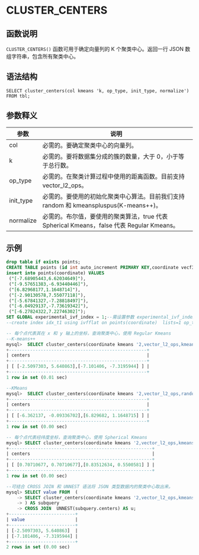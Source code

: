 # CLUSTER_CENTERS

## 函数说明

`CLUSTER_CENTERS()` 函数可用于确定向量列的 K 个聚类中心。返回一行 JSON 数组字符串，包含所有聚类中心。

## 语法结构

```
SELECT cluster_centers(col kmeans 'k, op_type, init_type, normalize')  FROM tbl;
```

## 参数释义

|  参数  | 说明 |
|  ----  | ----  |
| col | 必需的。要确定聚类中心的向量列。|
| k | 必需的。要将数据集分成的簇的数量，大于 0，小于等于总行数。|
| op_type| 必需的。在聚类计算过程中使用的距离函数。目前支持 vector_l2_ops。|
| init_type | 必需的。要使用的初始化聚类中心算法。目前我们支持 random 和 kmeanspluspus(K-means++)。|
| normalize | 必需的。布尔值，要使用的聚类算法，true 代表 Spherical Kmeans，false 代表 Regular Kmeans。|

## 示例

```sql
drop table if exists points;
CREATE TABLE points (id int auto_increment PRIMARY KEY,coordinate vecf32(2));
insert into points(coordinate) VALUES
 ("[-7.68905443,6.62034649]"),
 ("[-9.57651383,-6.93440446]"),
 ("[6.82968177,1.1648714]"),
 ("[-2.90130578,7.55077118]"),
 ("[-5.67841327,-7.28818497]"),
 ("[-6.04929137,-7.73619342]"),
 ("[-6.27824322,7.22746302]");
SET GLOBAL experimental_ivf_index = 1;--需设置参数 experimental_ivf_index 值为 1（默认 0）才能使用向量索引
--create index idx_t1 using ivfflat on points(coordinate)  lists=1 op_type "vector_l2_ops";

-- 每个点代表其在 x 和 y 轴上的坐标，查询聚类中心，使用 Regular Kmeans
--K-means++
mysql>  SELECT cluster_centers(coordinate kmeans '2,vector_l2_ops,kmeansplusplus,false') AS centers FROM points;
+----------------------------------------------------+
| centers                                            |
+----------------------------------------------------+
| [ [-2.5097303, 5.640863],[-7.101406, -7.3195944] ] |
+----------------------------------------------------+
1 row in set (0.01 sec)

--KMeans
mysql>  SELECT cluster_centers(coordinate kmeans '2,vector_l2_ops,random,false') AS centers FROM points;
+----------------------------------------------------+
| centers                                            |
+----------------------------------------------------+
| [ [-6.362137, -0.09336702],[6.829682, 1.1648715] ] |
+----------------------------------------------------+
1 row in set (0.00 sec)

-- 每个点代表经纬度坐标，查询聚类中心，使用 Spherical Kmeans
mysql> SELECT cluster_centers(coordinate kmeans '2,vector_l2_ops,kmeansplusplus,true') AS centers FROM points;
+------------------------------------------------------+
| centers                                              |
+------------------------------------------------------+
| [ [0.70710677, 0.70710677],[0.83512634, 0.5500581] ] |
+------------------------------------------------------+
1 row in set (0.00 sec)

--可结合 CROSS JOIN 和 UNNEST 语法将 JSON 类型数据内的聚类中心取出来。
mysql> SELECT value FROM  (
    -> SELECT cluster_centers(coordinate kmeans '2,vector_l2_ops,kmeansplusplus,false') AS centers FROM  points
    -> ) AS subquery 
    -> CROSS JOIN  UNNEST(subquery.centers) AS u;
+-------------------------+
| value                   |
+-------------------------+
| [-2.5097303, 5.640863]  |
| [-7.101406, -7.3195944] |
+-------------------------+
2 rows in set (0.00 sec)
```
